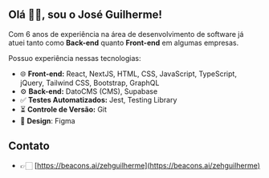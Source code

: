 ## Olá 👋🏻, sou o José Guilherme!

Com 6 anos de experiência na área de desenvolvimento de software já atuei tanto como **Back-end** quanto **Front-end** em algumas empresas. <br>

Possuo experiência nessas tecnologias:
  - 🌐 **Front-end:** React, NextJS, HTML, CSS, JavaScript, TypeScript, jQuery, Tailwind CSS, Bootstrap, GraphQL
  - ⚙️ **Back-end:** DatoCMS (CMS), Supabase
  - ✅ **Testes Automatizados:** Jest, Testing Library
  - ⏳ **Controle de Versão:** Git
  - 🎨 **Design**: Figma

## Contato

- 👉🏻 [https://beacons.ai/zehguilherme](https://beacons.ai/zehguilherme)
